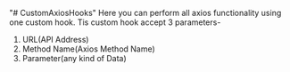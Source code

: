 "# CustomAxiosHooks"
Here you can perform all axios functionality using one custom hook.
Tis custom hook accept 3 parameters-

1. URL(API Address)
2. Method Name(Axios Method Name)
3. Parameter(any kind of Data)
